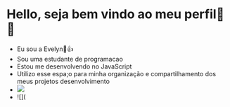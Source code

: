 # Hello, seja bem vindo ao meu perfil🦔🦄
- Eu sou a Evelyn🦖👍
- Sou uma estudante de programacao 
- Estou me desenvolvendo no JavaScript
- Utilizo esse espa;o para minha organização e compartilhamento dos meus projetos desenvolvimento
- ![](https://media1.tenor.com/m/L7wEKw7Kr-wAAAAd/dinosaur-on-the-loose-jurassic-world-camp-cretaceous.gif)
- ![](
